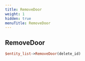 ```yaml
---
title: RemoveDoor
weight: 1
hidden: true
menuTitle: RemoveDoor
---
```

## RemoveDoor
```perl
$entity_list->RemoveDoor(delete_id)
```